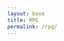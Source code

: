 ```yaml
---
layout: base
title: RPG
permalink: /rpg/
---
```


<canvas id='gameCanvas'></canvas>

<script type="module">
    import GameControl from '{{site.baseurl}}/assets/js/rpg/GameControl.js';

   
    // Adjust canvas size to fit the screen
    function resizeCanvas() {
        const canvas = document.getElementById('gameCanvas');
        canvas.width = window.innerWidth;
        canvas.height = window.innerHeight;
    }

    // Listen for full-screen change events
    document.addEventListener('fullscreenchange', resizeCanvas);
    window.addEventListener('resize', resizeCanvas);

    // Call resizeCanvas initially to set the correct canvas size
    resizeCanvas();

    // Background data
    const image_src = "{{site.baseurl}}/images/rpg/41524.jpg";
    const image_data = {
        pixels: {height: 580, width: 1038}
    };
    const image = {src: image_src, data: image_data};

    const image_src = "{{site.baseurl}}/images/rpg/41524.jpg";
    const image_data = {
        pixels: {height: 400, width: 400}
    };
    const image = {src: image_src, data: image_data};
    
    // Sprite data
    const sprite_src = "{{site.baseurl}}/images/rpg/Bunny-Sprite.png";
    const sprite_data = {
        SCALE_FACTOR: 10,
        STEP_FACTOR: 1000,
        ANIMATION_RATE: 50,
        pixels: {height: 159, width: 119},
        orientation: {rows: 4, columns: 3},
        down: {row: 0, start: 0, columns: 3},
        left: {row: 2, start: 0, columns: 3},
        right: {row: 3, start: 0, columns: 3},
        up: {row: 1, start: 0, columns: 3},
    };
    const sprite = {src: sprite_src, data: sprite_data};

    // Assets for game
    const assets = {image: image, sprite: sprite};

    // Start game engine
    GameControl.start(assets);

     // Fullscreen toggle function
    function toggleFullScreen() {
        const canvas = document.getElementById('gameCanvas');
        if (!document.fullscreenElement) {
            if (canvas.requestFullscreen) {
                canvas.requestFullscreen();
            } else if (canvas.mozRequestFullScreen) { // Firefox
                canvas.mozRequestFullScreen();
            } else if (canvas.webkitRequestFullscreen) { // Chrome, Safari, and Opera
                canvas.webkitRequestFullscreen();
            } else if (canvas.msRequestFullscreen) { // IE/Edge
                canvas.msRequestFullscreen();
            }
        } else {
            if (document.exitFullscreen) {
                document.exitFullscreen();
            }
        }
    }


    // Optionally add a button to toggle full-screen mode
    const canvas = document.getElementById('gameCanvas');
    canvas.addEventListener('click', toggleFullScreen); // Click to enter full-screen

    // Fullscreen toggle function
function toggleFullScreen() {
    const canvas = document.getElementById('gameCanvas');
    if (!document.fullscreenElement) {
        if (canvas.requestFullscreen) {
            canvas.requestFullscreen();
        } else if (canvas.mozRequestFullScreen) { // Firefox
            canvas.mozRequestFullScreen();
        } else if (canvas.webkitRequestFullscreen) { // Chrome, Safari, and Opera
            canvas.webkitRequestFullscreen();
        } else if (canvas.msRequestFullscreen) { // IE/Edge
            canvas.msRequestFullscreen();
        }
    } else {
        if (document.exitFullscreen) {
            document.exitFullscreen();
        }
    }
}

// Add event listener for the 'F' key to toggle fullscreen
window.addEventListener('keydown', function(event) {
    if (event.key === 'f' || event.key === 'F') { // Check if the F key is pressed
        toggleFullScreen(); // Call the fullscreen toggle function
    }
});

</script>
